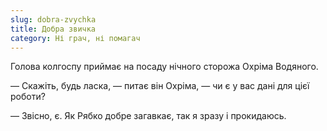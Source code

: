 ```yaml
---
slug: dobra-zvychka
title: Добра звичка
category: Ні грач, ні помагач
---
```

Голова колгоспу приймає на посаду нічного сторожа Охріма Водяного.

— Скажіть, будь ласка, — питає він Охріма, — чи є у вас дані для цієї роботи?

— Звісно, є. Як Рябко добре загавкає, так я зразу і прокидаюсь.
